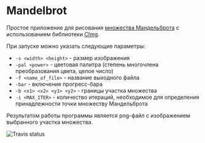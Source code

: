 # Mandelbrot
Простое приложение для рисования [множества Мандельброта](https://ru.wikipedia.org/wiki/%D0%9C%D0%BD%D0%BE%D0%B6%D0%B5%D1%81%D1%82%D0%B2%D0%BE_%D0%9C%D0%B0%D0%BD%D0%B4%D0%B5%D0%BB%D1%8C%D0%B1%D1%80%D0%BE%D1%82%D0%B0) с использованием библиотеки [CImg](http://cimg.eu/).


При запуске можно указать следующие параметры:

* `-s <width> <height>` - размер изображения
* `-pal <power>` - цветовая палитра (степень многочлена преобразования цвета, целое число)
* `-f <name_of_file>` - название выходного файла
* `-bar` - включение прогресс-бара
* `-b <x1> <x2> <y1> <y2>` - границы участка множества
* `-i <MAX_ITER>` - количество итераций, необходимое для определения принадлежности точки множеству Мандельброта

Результатом работы программы является png-файл с изображением выбранного участка множества.

![Travis status](https://travis-ci.org/DmitryLyukov/Mandelbrot.svg)